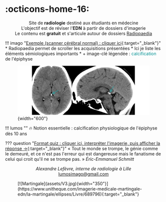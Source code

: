 # :octicons-home-16:

<p style="text-align: center">Site de <strong>radiologie</strong> destiné aux étudiants en médecine</br>L'objectif est de réviser l'<strong>EDN</strong> à partir de dossiers d'imagerie</br>
Le contenu est <strong>gratuit</strong> et s'articule autour de dossiers <a href="https://radiopaedia.org/?lang=gb">Radiopaedia</a></p>

!!! imago "[Exemple (scanner cérébral normal) : cliquer ici](https://radiopaedia.org/cases/35508/studies/36999?lang=gb){:target="_blank"}"
    * Radiopaedia permet de scroller les acquisitions présentées
    * Ici je liste les éléments sémiologiques importants
    * \+ image-clé légendée : <span style="color:#009193">calcification</span> de l'épiphyse
    <figure markdown="span">
        ![](assets/35508.jpg){width="600"}
    </figure>
    !!! lumos ""
        :fire: Notion essentielle : calcification physiologique de l'épiphyse dès 10 ans
    
??? question "[Format quiz : cliquer ici, interpréter l'imagerie, puis afficher la réponse →](https://radiopaedia.org/cases/23526/studies/23629?lang=gb){:target="_blank"}"
    « Tout le monde se trompe, le génie comme le demeuré, et ce n'est pas l'erreur qui est dangereuse mais le fanatisme de celui qui croit qu'il ne se trompe pas. » _Éric-Emmanuel Schmitt_

<p style="text-align: center"><i>Alexandre Lefèvre, interne de radiologie à Lille</br></i><a href="mailto:lumosimago@gmail.com">lumosimago@gmail.com</a></br></p>

<figure markdown="span">
  [![Martingale](assets/V3.jpg){width="350"}](https://www.unitheque.com/imagerie-medicale-martingale-edn/la-martingale/ellipses/Livre/689796){:target="_blank"}
</figure>